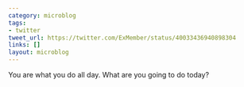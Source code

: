 ```yaml
---
category: microblog
tags:
- twitter
tweet_url: https://twitter.com/ExMember/status/40033436940898304
links: []
layout: microblog
---
```

You are what you do all day. What are you going to do today?
